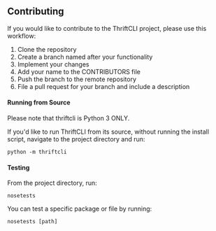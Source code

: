 ## Contributing

If you would like to contribute to the ThriftCLI project, please use this workflow:
1. Clone the repository
2. Create a branch named after your functionality
3. Implement your changes
4. Add your name to the CONTRIBUTORS file
5. Push the branch to the remote repository
6. File a pull request for your branch and include a description

#### Running from Source

Please note that thriftcli is Python 3 ONLY.

If you'd like to run ThriftCLI from its source, without running the install script, navigate to the project directory and run:

```
python -m thriftcli
```

#### Testing

From the project directory, run:

```
nosetests
```

You can test a specific package or file by running:

```
nosetests [path]
```
